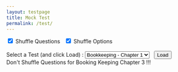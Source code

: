 ```yaml
---
layout: testpage
title: Mock Test
permalink: /test/
---
```


<form id="jsonFile" name="jsonFile" enctype="multipart/form-data" method="post">
<div id="selector">
    <div id="toggles">
        <label class="checkbox-inline">
            <input type="checkbox" id="shuffle_questions" checked data-toggle="toggle"> Shuffle Questions
        </label>
        &nbsp;
        <label class="checkbox-inline">
            <input type="checkbox" id="shuffle_options" checked data-toggle="toggle"> Shuffle Options
        </label>
    </div>
    <br>
    Select a Test (and click Load) : 
    <select id="chaptername">
        <option value="bookkeeping-chap1.json">Bookkeeping - Chapter 1</option>
        <option value="bookkeeping-chap2.json">Bookkeeping - Chapter 2</option>
        <option value="bookkeeping-chap3.json">Bookkeeping - Chapter 3</option>
    </select>
    &nbsp;
    <input type='button' id='btnLoad' value='Load' onclick='loadFile();'>
</div>
Don't Shuffle Questions for Booking Keeping Chapter 3 !!!
<div id="dynamiccontent"></div>
<script src="https://code.jquery.com/jquery-3.3.1.min.js" integrity="sha256-FgpCb/KJQlLNfOu91ta32o/NMZxltwRo8QtmkMRdAu8=" crossorigin="anonymous"></script>    
<script type="text/javascript" src="/static/js/main.js"></script>
